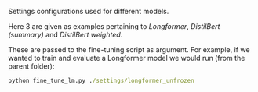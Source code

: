 Settings configurations used for different models.


Here 3 are given as examples pertaining to *Longformer*, *DistilBert (summary)* and *DistilBert weighted*.

These are passed to the fine-tuning script as argument. For example, if we wanted to train and evaluate a Longformer model we would run (from the parent folder):

```cmd
python fine_tune_lm.py ./settings/longformer_unfrozen
```